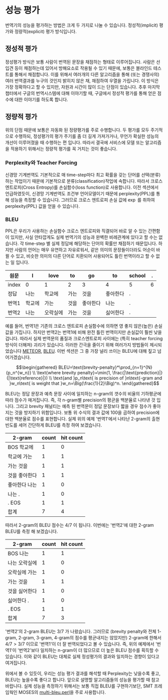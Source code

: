 # 성능 평가

번역기의 성능을 평가하는 방법은 크게 두 가지로 나눌 수 있습니다. 정성적(implicit) 평가와 정량적(explicit) 평가 방식입니다.

## 정성적 평가

정성평가 방식은 보통 사람이 번역된 문장을 채점하는 형태로 이루어집니다. 사람은 선입견 등이 채점하는데 있어서 방해요소로 작용될 수 있기 때문에, 보통은 블라인드 테스트를 통해서 채점합니다. 이를 위해서 여러개의 다른 알고리즘을 통해 (또는 경쟁사의) 여러 번역결과를 누구의 것인지 밝히지 않은 채, 채점하여 우열을 가립니다. 이 방식은 가장 정확하다고 할 수 있지만, 자원과 시간이 많이 드는 단점이 있습니다. 추후 마지막 챕터에서 구글의 번역시스템에 대해 이야기할 때, 구글에서 정성적 평가를 통해 얻은 점수에 대한 이야기를 하도록 합니다.

## 정량적 평가

위의 단점 때문에 보통은 자동화 된 정량평가를 주로 수행합니다. 두 평가를 모두 주기적으로 수행하되, 정성평가의 평가 주기를 좀 더 길게 가져가거나, 무언가 확실한 성능의 개선이 이루어졌을 때 수행하는 편 입니다. 따라서 결국에 서비스에 모델 또는 알고리즘을 적용하기 위해서는 정량적 평가를 꼭 거치는 것이 좋습니다.

### Perplexity와 Teacher Forcing

신경망 기계번역도 기본적으로 매 time-step마다 최고 확률을 갖는 단어를 선택(분류) 하는 작업이기 때문에 기본적으로 분류(classification)작업에 속합니다. 따라서 크로스 엔트로피(Cross Entropy)를 손실함수(loss function)로 사용합니다. 이전 섹션에서 언급하였듯이, 신경망 기계번역도 조건부 언어모델이기 때문에 perplexity(PPL)를 통해 성능을 측정할 수 있습니다. 그러므로 크로스 엔트로피 손실 값에 $\exp$ 를 취하여 perplexity(PPL) 값을 얻을 수 있습니다.

### BLEU

PPL은 우리가 사용하는 손실함수 크로스 엔트로피와 직결되어 바로 알 수 있는 간편함이 있지만, 사실 안타깝게도 실제 번역기의 성능과 완벽한 비례관계에 있다고 할 수는 없습니다. 각 time-step 별 실제 정답에 해당하는 단어의 확률만 채점하기 때문입니다. 하지만 사람의 언어는 매우 유연하고 자유로워서, 같은 의미의 문장들이더라도 어순이 바뀔 수 있고, 비슷한 의미의 다른 단어로 치환되어 사용되어도 틀린 번역이라고 할 수 없는 일 입니다.

|원문|I|love|to|go|to|school|.|
|-|-|-|-|-|-|-|-|
|index|0|1|2|3|4|5|6|
|정답|나는|학교에|가는|것을|좋아한다|.| |
|번역1|학교에|가는|것을|좋아한다|나는|.| |
|번역2|나는|오락실에|가는|것을|싫어한다|.| |

예를 들어, 번역1은 기존의 크로스 엔트로피 손실함수에 의하면 영 좋지 않은(높은) 손실값을 가집니다. 하지만 번역2는 번역1에 비해 완전 틀린 번역이지만 손실값이 훨씬 낮을 겁니다. 따라서 실제 번역문의 품질과 크로스엔트로피 사이에는 (특히 teacher forcing 방식이 더해져) 괴리가 있습니다. 이러한 간극을 줄이기 위해 여러가지 방법들이 제시되었습니다 <comment>[METEOR](https://en.wikipedia.org/wiki/METEOR), [BLEU](https://en.wikipedia.org/wiki/BLEU). </comment> 이번 섹션은 그 중 가장 널리 쓰이는 BLEU에 대해 짚고 넘어가겠습니다.

$$\begin{gathered}
BLEU=\text{brevity-penalty}*\prod_{n=1}^{N}{p_n^{w_n}} \\
\text{where brevity penalty}=\min(1, \frac{|\text{prediction}|}{|\text{reference}|}) \\
\text{and }p_n\text{ is precision of }n\text{-gram and }w_n\text{ is weight that }w_n=\Big(\frac{1}{2}\Big)^n.
\end{gathered}$$

BLEU는 정답 문장과 예측 문장 사이에 일치하는 n-gram의 갯수의 비율의 기하평균에 따라 점수가 매겨집니다. 즉, 각 n-gram별 precision의 평균을 백분율로 나타낸 것 입니다. 그리고 brevity 패널티는 예측 된 번역문이 정답 문장보다 짧을 경우 점수가 좋아지는 것을 방지하기 위함입니다. 보통 위 수식의 결과 값에 100을 곱하여 precision에 대한 백분율로 점수를 표현합니다. 실제 위의 예제 '번역1'에서 나타난 2-gram의 출현 빈도를 세어 간단하게 BLEU를 측정 하여 보겠습니다.

|2-gram|count|hit count|
|-|-|-|
|BOS 학교에|1|0|
|학교에 가는|1|1|
|가는 것을|1|1|
|것을 좋아한다|1|1|
|좋아한다 나는|1|0|
|나는 .|1|0|
|. EOS|1|1|
|합계|7|4|

따라서 2-gram의 BLEU 점수는 ${4}/{7}$ 이 됩니다. 이번에는 '번역2'에 대한 2-gram BLEU를 측정 해 보겠습니다.

|2-gram|count|hit count|
|-|-|-|
|BOS 나는|1|1|
|나는 오락실에|1|0|
|오락실에 가는|1|0|
|가는 것을|1|1|
|것을 싫어한다|1|0|
|싫어한다 .|1|0|
|. EOS|1|1|
|합계|7|3|

'번역2'의 2-gram BLEU는 ${3}/{7}$ 가 나왔습니다. 그러므로 (brevity penalty와 전체 1-gram, 2-gram, 3-gram, 4-gram의 점수를 평균내지는 않았지만) 2-gram에 한해서 ${4}/{7}>{3}/{7}$ 이므로 '번역1'이 더 잘 번역되었다고 볼 수 있습니다. 즉, 위의 예제에서 '번역1'이 '번역2'보다 일치하는 n-gram이 더 많으므로 더 높은 BLEU 점수를 획득할 수 있습니다. 이와 같이 BLEU는 대체로 실제 정성평가의 결과와 일치하는 경향이 있다고 여겨집니다.

위에서 볼 수 있듯이, 우리는 성능 평가 결과를 해석할 때 Perplexity는 낮을수록 좋고, BLEU는 높을수록 좋다고 합니다. 앞으로 설명할 알고리즘들의 성능을 평가할 때 참고 바랍니다. 실제 성능을 측정하기 위해서는 보통 직접 BLEU를 구현하기보단, SMT 프레임웍인 MOSES의 [multi-bleu.perl](https://github.com/google/seq2seq/blob/master/bin/tools/multi-bleu.perl)을 주로 사용합니다.
